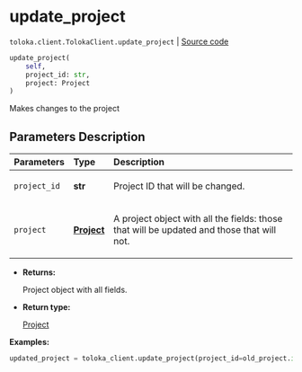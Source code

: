 # update_project
`toloka.client.TolokaClient.update_project` | [Source code](https://github.com/Toloka/toloka-kit/blob/v0.1.24/src/client.py#L44)

```python
update_project(
    self,
    project_id: str,
    project: Project
)
```

Makes changes to the project

## Parameters Description

| Parameters | Type | Description |
| :----------| :----| :-----------|
`project_id`|**str**|<p>Project ID that will be changed.</p>
`project`|**[Project](toloka.client.project.Project.md)**|<p>A project object with all the fields: those that will be updated and those that will not.</p>

* **Returns:**

  Project object with all fields.

* **Return type:**

  [Project](toloka.client.project.Project.md)

**Examples:**

```python
updated_project = toloka_client.update_project(project_id=old_project.id, project=new_project_object)
```
